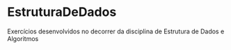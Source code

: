 # EstruturaDeDados
Exercícios desenvolvidos no decorrer da disciplina de Estrutura de Dados e Algoritmos
